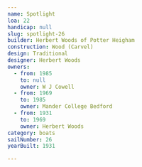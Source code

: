 ```yaml
---
name: Spotlight
loa: 22
handicap: null
slug: spotlight-26
builder: Herbert Woods of Potter Heigham
construction: Wood (Carvel)
design: Traditional
designer: Herbert Woods
owners:
  - from: 1985
    to: null
    owner: W J Cowell
  - from: 1969
    to: 1985
    owner: Mander College Bedford
  - from: 1931
    to: 1969
    owner: Herbert Woods
category: boats
sailNumber: 26
yearBuilt: 1931

---
```

